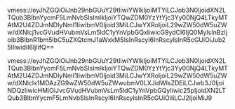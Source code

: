vmess://eyJhZGQiOiJnb29nbGUuY29tIiwiYWlkIjoiMTYiLCJob3N0IjoidXN2LTQub3BlbnYycmF5LmNvbSIsImlkIjoiYTQwZDM0YzYtYjc3Yy00NjQ4LTkyMTAtM2U4ZDJmNDIyNmI1IiwibmV0Ijoid3MiLCJwYXRoIjoiL29wZW50dW5uZWw/dXNlcj1vcGVudHVubmVsLm5ldC1yYnVpbGQxIiwicG9ydCI6IjQ0MyIsInBzIjoib3BlbnR1bm5lbC5uZXQtcmJ1aWxkMSIsInRscyI6InRscyIsInR5cGUiOiJub25lIiwidiI6IjIifQ==

vmess://eyJhZGQiOiJnb29nbGUuY29tIiwiYWlkIjoiMTYiLCJob3N0IjoidXN2LTQub3BlbnYycmF5LmNvbSIsImlkIjoiYTQwZDM0YzYtYjc3Yy00NjQ4LTkyMTAtM2U4ZDJmNDIyNmI1IiwibmV0Ijoid3MiLCJwYXRoIjoiL29wZW50dW5uZWw/dXNlclx1MDAzZG9wZW50dW5uZWwubmV0LXJidWlsZDEiLCJwb3J0IjoiNDQzIiwicHMiOiJvcGVudHVubmVsLm5ldC1yYnVpbGQyIiwic25pIjoidXN2LTQub3BlbnYycmF5LmNvbSIsInRscyI6InRscyIsInR5cGUiOiIiLCJ2IjoiMiJ9
